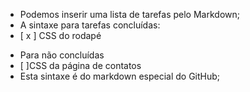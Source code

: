 * Podemos inserir uma lista de tarefas pelo Markdown;
* A sintaxe para tarefas concluídas:  
* [ x ] CSS do rodapé
- Para não concluídas
- [ ]CSS da página de contatos
- Esta sintaxe é do markdown especial do GitHub;